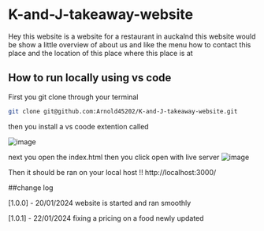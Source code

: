 # K-and-J-takeaway-website
Hey this website is a website for a restaurant in auckalnd this website would be show a little overview of about us and like the menu how to contact this place and the location of this place where this place is at

## How to run locally using vs code

First you git clone through your terminal

```bash
git clone git@github.com:Arnold45202/K-and-J-takeaway-website.git
```

then you install a vs coode extention called 

![image](https://github.com/Arnold45202/K-and-J-takeaway-website/assets/143671110/587d32d2-d088-4a4f-adbe-85e3e697a2ce)

next you open the index.html then you click open with live server 
![image](https://github.com/Arnold45202/K-and-J-takeaway-website/assets/143671110/05607dbe-5c23-4ce5-aa06-18350ef87ad3)


Then it should be ran on your local host !! http://localhost:3000/

##change log

[1.0.0] - 20/01/2024 website is started and ran smoothly 

[1.0.1] - 22/01/2024 fixing a pricing on a food newly updated 

